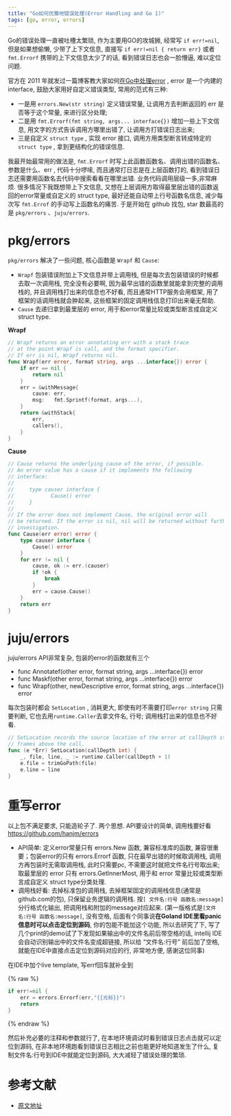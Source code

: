 ```yaml
---
title: "Go如何优雅地错误处理(Error Handling and Go 1)"
tags: [go, error, errors]
---
```


Go的错误处理一直被吐槽太繁琐, 作为主要用GO的攻城狮, 经常写 `if err!=nil`, 但是如果想偷懒, 少带了上下文信息, 直接写 `if err!=nil { return err}` 或者 `fmt.Errorf` 携带的上下文信息太少了的话, 看到错误日志也会一脸懵逼, 难以定位问题.

官方在 2011 年就发过一篇博客教大家如何[在Go中处理error](https://blog.golang.org/error-handling-and-go) , error 是一个内建的 interface, 鼓励大家用好自定义错误类型, 常用的范式有三种:

- 一是用 `errors.New(str string)` 定义错误常量, 让调用方去判断返回的 err 是否等于这个常量, 来进行区分处理;
- 二是用 `fmt.Errorf(fmt string, args... interface{})` 增加一些上下文信息, 用文字的方式告诉调用方哪里出错了, 让调用方打错误日志出来;
- 三是自定义 `struct type` , 实现 error 接口, 调用方用类型断言转成特定的 `struct type` , 拿到更结构化的错误信息.

我最开始最常用的做法是, `fmt.Errorf` 时写上此函数函数名、调用出错的函数名、参数是什么、err , 代码十分啰嗦, 而且通常打日志是在上层函数打的, 看到错误日志还需要用函数名去代码中搜索看看在哪里出错. 业务代码调用层级一多,非常麻烦. 很多情况下我既想带上下文信息, 又想在上层调用方取得最里层出错的函数返回的error常量或自定义的 struct type, 最好还能自动带上行号函数名信息, 减少每次写 `fmt.Errof` 的手动写上函数名的痛苦. 于是开始在 github 找包, star 数最高的是 `pkg/errors` 、`juju/errors`.

# pkg/errors

`pkg/errors` 解决了一些问题, 核心函数是 `Wrapf` 和 `Cause`: 
- `Wrapf` 包装错误附加上下文信息并带上调用栈, 但是每次去包装错误的时候都去取一次调用栈, 完全没有必要啊, 因为最早出错的函数里就能拿到完整的调用栈的, 并且调用栈打出来的信息也不好看, 而且通常HTTP服务会用框架, 用了框架的话调用栈就会肿起来, 这些框架的固定调用栈信息打印出来毫无帮助. 
- `Cause` 去递归拿到最里层的 error, 用于和error常量比较或类型断言成自定义 struct type.

**Wrapf**
```go
// Wrapf returns an error annotating err with a stack trace
// at the point Wrapf is call, and the format specifier.
// If err is nil, Wrapf returns nil.
func Wrapf(err error, format string, args ...interface{}) error {
	if err == nil {
		return nil
	}
	err = &withMessage{
		cause: err,
		msg:   fmt.Sprintf(format, args...),
	}
	return &withStack{
		err,
		callers(),
	}
}
```
**Cause**
```go
// Cause returns the underlying cause of the error, if possible.
// An error value has a cause if it implements the following
// interface:
//
//     type causer interface {
//            Cause() error
//     }
//
// If the error does not implement Cause, the original error will
// be returned. If the error is nil, nil will be returned without further
// investigation.
func Cause(err error) error {
	type causer interface {
		Cause() error
	}
	for err != nil {
		cause, ok := err.(causer)
		if !ok {
			break
		}
		err = cause.Cause()
	}
	return err
}
```

# juju/errors
juju/errors API非常复杂, 包装的error的函数就有三个 
- func Annotatef(other error, format string, args ...interface{}) error 
- func Maskf(other error, format string, args ...interface{}) error 
- func Wrapf(other, newDescriptive error, format string, args ...interface{}) error

每次包装时都会 `SetLocation` , 消耗更大, 即使有时不需要打印`error string` 只需要判断, 它也去用`runtime.Caller`去拿文件名, 行号; 调用栈打出来的信息也不好看.

```go
// SetLocation records the source location of the error at callDepth stack
// frames above the call.
func (e *Err) SetLocation(callDepth int) {
	_, file, line, _ := runtime.Caller(callDepth + 1)
	e.file = trimGoPath(file)
	e.line = line
}
```

# 重写error
以上包不满足要求, 只能造轮子了. 两个思想. API要设计的简单, 调用栈要好看 https://github.com/hanjm/errors

- API简单: 定义error常量只有 errors.New 函数, 兼容标准库的函数, 兼容很重要；包装error的只有 errors.Errorf 函数, 只在最早出错的时候取调用栈, 调用方再包装时无需取调用栈, 此时只需要pc, 不需要这时就把文件名行号取出来; 取最里层的 error 只有 errors.GetInnerMost, 用于和 error 常量比较或类型断言成自定义 struct type分类处理.
- 调用栈好看: 去掉标准包的调用栈, 去掉框架固定的调用栈信息(通常是github.com的包), 只保留业务逻辑的调用栈. 按`[ 文件名:行号 函数名:message]`分行格式化输出, 把调用栈和附加的message对应起来. (第一版格式是`[文件名:行号 函数名:message]`, 没有空格, 后面有个同事说**在Goland IDE里看panic信息时可以点击定位到源码**, 你的包能不能加这个功能, 所以去研究了下, 写了几个print的demo试了下发现如果输出中的文件名前后带空格的话, intellij IDE会自动识别输出中的文件名变成超链接, 所以给 “文件名:行号” 前后加了空格, 就能在IDE中直接点击定位到源码对应的行, 非常地方便, 感谢这位同事)

在IDE中加个live template, 写errf回车就补全到

{% raw %}
```go
if err!=nil {
	err = errors.Errorf(err,"{{光标}}")
	return
}
```
{% endraw %}

然后补充必要的注释和参数就行了, 在本地环境调试时看到错误日志点击就可以定位到源码, 在非本地环境跑看到错误日志相比之前也能更好地知道发生了什么, 复制文件名:行号到IDE中就能定位到源码, 大大减轻了错误处理的繁琐.

# 参考文献

- [原文地址](https://imhanjm.com/2018/07/08/go%E5%A6%82%E4%BD%95%E4%BC%98%E9%9B%85%E5%9C%B0%E9%94%99%E8%AF%AF%E5%A4%84%E7%90%86(error%20handling%20and%20go%201)/)
